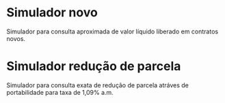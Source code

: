 # Simulador novo
Simulador para consulta aproximada de valor líquido liberado em contratos novos.

# Simulador redução de parcela
Simulador para consulta exata de redução de parcela atráves de portabilidade para taxa de 1,09% a.m.


